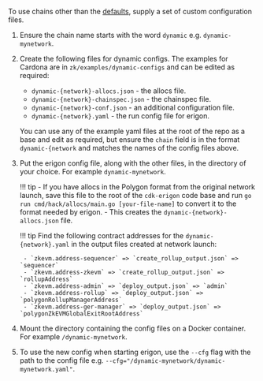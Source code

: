 To use chains other than the [defaults](releases.md#current-status), supply a set of custom configuration files.

1. Ensure the chain name starts with the word `dynamic` e.g. `dynamic-mynetwork`.

2. Create the following files for dynamic configs. The examples for Cardona are in `zk/examples/dynamic-configs` and can be edited as required:

    - `dynamic-{network}-allocs.json` - the allocs file.
    - `dynamic-{network}-chainspec.json` - the chainspec file.
    - `dynamic-{network}-conf.json` - an additional configuration file.
    - `dynamic-{network}.yaml` - the run config file for erigon.  
    
    You can use any of the example yaml files at the root of the repo as a base and edit as required, but ensure the `chain` field is in the format `dynamic-{network` and matches the names of the config files above.

3. Put the erigon config file, along with the other files, in the directory of your choice. For example `dynamic-mynetwork`.

    !!! tip
        - If you have allocs in the Polygon format from the original network launch, save this file to the root of the `cdk-erigon` code base and run `go run cmd/hack/allocs/main.go [your-file-name]` to convert it to the format needed by erigon. 
        - This creates the `dynamic-{network}-allocs.json` file.

    !!! tip
        Find the following contract addresses for the `dynamic-{network}.yaml` in the output files created at network launch:

        - `zkevm.address-sequencer` => `create_rollup_output.json` => `sequencer`
        - `zkevm.address-zkevm` => `create_rollup_output.json` => `rollupAddress`
        - `zkevm.address-admin` => `deploy_output.json` => `admin`
        - `zkevm.address-rollup` => `deploy_output.json` => `polygonRollupManagerAddress`
        - `zkevm.address-ger-manager` => `deploy_output.json` => `polygonZkEVMGlobalExitRootAddress`

4. Mount the directory containing the config files on a Docker container. For example `/dynamic-mynetwork`.

5. To use the new config when starting erigon, use the `--cfg` flag with the path to the config file e.g. `--cfg="/dynamic-mynetwork/dynamic-mynetwork.yaml"`.